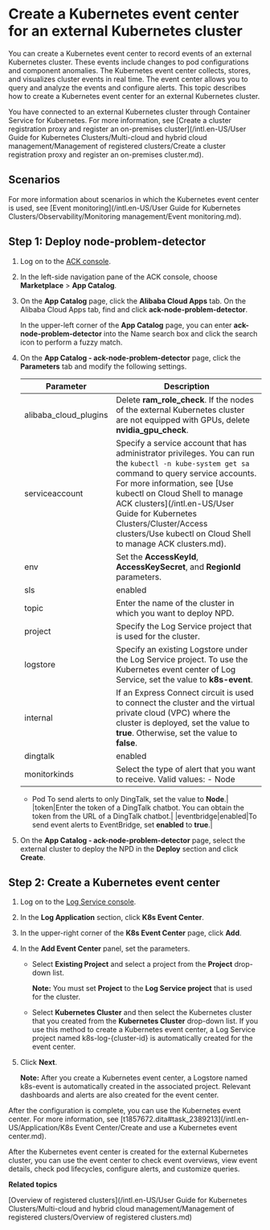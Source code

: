 # Create a Kubernetes event center for an external Kubernetes cluster

You can create a Kubernetes event center to record events of an external Kubernetes cluster. These events include changes to pod configurations and component anomalies. The Kubernetes event center collects, stores, and visualizes cluster events in real time. The event center allows you to query and analyze the events and configure alerts. This topic describes how to create a Kubernetes event center for an external Kubernetes cluster.

You have connected to an external Kubernetes cluster through Container Service for Kubernetes. For more information, see [Create a cluster registration proxy and register an on-premises cluster](/intl.en-US/User Guide for Kubernetes Clusters/Multi-cloud and hybrid cloud management/Management of registered clusters/Create a cluster registration proxy and register an on-premises cluster.md).

## Scenarios

For more information about scenarios in which the Kubernetes event center is used, see [Event monitoring](/intl.en-US/User Guide for Kubernetes Clusters/Observability/Monitoring management/Event monitoring.md).

## Step 1: Deploy node-problem-detector

1.  Log on to the [ACK console](https://cs.console.aliyun.com).

2.  In the left-side navigation pane of the ACK console, choose **Marketplace** \> **App Catalog**.

3.  On the **App Catalog** page, click the **Alibaba Cloud Apps** tab. On the Alibaba Cloud Apps tab, find and click **ack-node-problem-detector**.

    In the upper-left corner of the **App Catalog** page, you can enter **ack-node-problem-detector** into the Name search box and click the search icon to perform a fuzzy match.

4.  On the **App Catalog - ack-node-problem-detector** page, click the **Parameters** tab and modify the following settings.

    |Parameter|Description|
    |---------|-----------|
    |alibaba\_cloud\_plugins|Delete **ram\_role\_check**. If the nodes of the external Kubernetes cluster are not equipped with GPUs, delete **nvidia\_gpu\_check**. |
    |serviceaccount|Specify a service account that has administrator privileges. You can run the `kubectl -n kube-system get sa` command to query service accounts. For more information, see [Use kubectl on Cloud Shell to manage ACK clusters](/intl.en-US/User Guide for Kubernetes Clusters/Cluster/Access clusters/Use kubectl on Cloud Shell to manage ACK clusters.md).|
    |env|Set the **AccessKeyId**, **AccessKeySecret**, and **RegionId** parameters.|
    |sls|enabled|To archive events in Log Service, set **enabled** to **true**.|
    |topic|Enter the name of the cluster in which you want to deploy NPD.|
    |project|Specify the Log Service project that is used for the cluster.|
    |logstore|Specify an existing Logstore under the Log Service project. To use the Kubernetes event center of Log Service, set the value to **k8s-event**.|
    |internal|If an Express Connect circuit is used to connect the cluster and the virtual private cloud \(VPC\) where the cluster is deployed, set the value to **true**. Otherwise, set the value to **false**.|
    |dingtalk|enabled|To send alerts to DingTalk groups, set **enabled** to **true**.|
    |monitorkinds|Select the type of alert that you want to receive. Valid values:    -   Node
    -   Pod
To send alerts to only DingTalk, set the value to **Node**.|
    |token|Enter the token of a DingTalk chatbot. You can obtain the token from the URL of a DingTalk chatbot.|
    |eventbridge|enabled|To send event alerts to EventBridge, set **enabled** to **true**.|

5.  On the **App Catalog - ack-node-problem-detector** page, select the external cluster to deploy the NPD in the **Deploy** section and click **Create**.


## Step 2: Create a Kubernetes event center

1.  Log on to the [Log Service console](https://sls.console.aliyun.com).

2.  In the **Log Application** section, click **K8s Event Center**.

3.  In the upper-right corner of the **K8s Event Center** page, click **Add**.

4.  In the **Add Event Center** panel, set the parameters.

    -   Select **Existing Project** and select a project from the **Project** drop-down list.

        **Note:** You must set **Project** to the **Log Service project** that is used for the cluster.

    -   Select **Kubernetes Cluster** and then select the Kubernetes cluster that you created from the **Kubernetes Cluster** drop-down list. If you use this method to create a Kubernetes event center, a Log Service project named k8s-log-\{cluster-id\} is automatically created for the event center.
5.  Click **Next**.

    **Note:** After you create a Kubernetes event center, a Logstore named k8s-event is automatically created in the associated project. Relevant dashboards and alerts are also created for the event center.


After the configuration is complete, you can use the Kubernetes event center. For more information, see [t1857672.dita\#task\_2389213](/intl.en-US/Application/K8s Event Center/Create and use a Kubernetes event center.md).

After the Kubernetes event center is created for the external Kubernetes cluster, you can use the event center to check event overviews, view event details, check pod lifecycles, configure alerts, and customize queries.

**Related topics**  


[Overview of registered clusters](/intl.en-US/User Guide for Kubernetes Clusters/Multi-cloud and hybrid cloud management/Management of registered clusters/Overview of registered clusters.md)

